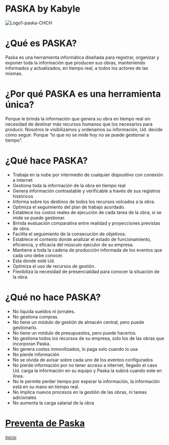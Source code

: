 # PASKA by Kabyle

![Logo1-paska-CHCH](https://user-images.githubusercontent.com/111294790/187100277-dbd68fe2-9f6e-4175-b8bc-5bff73e4aed4.jpg)

# ¿Qué es PASKA?

Paska es una herramienta informática diseñada para registrar, organizar y exponer toda la información que producen sus obras, manteniendo informados y actualizados, en tiempo real, a todos los actores de las mismas.


# ¿Por qué PASKA es una herramienta única?
Porque le brinda la información que genera su obra en tiempo real sin necesidad de destinar más recursos humanos que los necesarios para producir.
Nosotros le visibilizamos y ordenamos su información, Ud. decide cómo seguir.
Porque “lo que no se mide hoy no se puede gestionar a tiempo”.

# ¿Qué hace PASKA? 
* Trabaja en la nube por intermedio de cualquier dispositivo con conexión a internet
* Gestiona toda la información de la obra en tiempo real
* Genera información contrastable y verificable a través de sus registros históricos
* Informa sobre los destinos de todos los recursos volcados a la obra.
* Optimiza el seguimiento del plan de trabajo acordado.
* Establece los costos reales de ejecución de cada tarea de la obra; si se mide se puede gestionar.
* Brinda evaluación comparativa entre realidad y proyecciones previstas de obra.
* Facilita el seguimiento de la consecución de objetivos.
* Establece el contexto donde analizar el estado de funcionamiento, eficiencia, y eficacia del músculo ejecutor de su empresa.
* Mantiene a toda la cadena de producción informada de los eventos que cada uno debe conocer.
* Esta donde esté Ud.
* Optimiza el uso de recursos de gestión.
* Flexibiliza la necesidad de presencialidad para conocer la situación de la obra.


# ¿Qué no hace PASKA?
* No liquida sueldos ni jornales.
* No gestiona compras.
* No tiene un módulo de gestión de almacén central, pero puede gestionarlo.
* No tiene un módulo de presupuestos, pero puede hacerlos.
* No gestiona todos los recursos de su empresa, solo los de las obras que incorporan Paska.
* No genera costos inmovilizados, lo paga solo cuando lo usa
* No pierde información
* No se olvida de avisar sobre cada uno de los eventos configurados
* No pierde información por no tener acceso a internet, llegado el caso Ud. carga la información en su equipo y Paska la subirá cuando este en línea.
* No le permite perder tiempo por esperar la información, la información está en su mano en tiempo real.
* No implica nuevos procesos en la gestión de las obras, ni tareas adicionales
* No aumenta la carga salarial de la obra

# [Preventa de Paska](./Preventa.md)

[Inicio](./README.md) 

